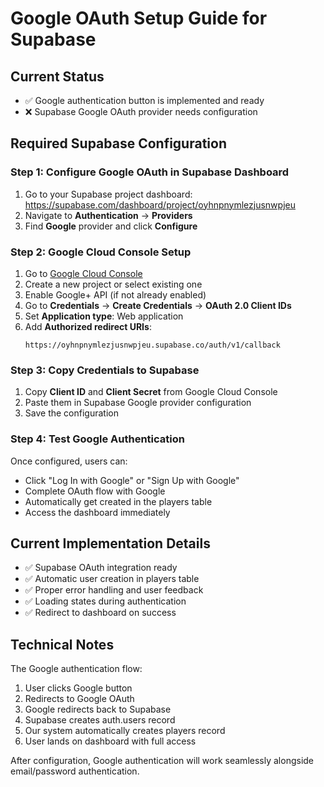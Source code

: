 # Google OAuth Setup Guide for Supabase

## Current Status
- ✅ Google authentication button is implemented and ready
- ❌ Supabase Google OAuth provider needs configuration

## Required Supabase Configuration

### Step 1: Configure Google OAuth in Supabase Dashboard

1. Go to your Supabase project dashboard: https://supabase.com/dashboard/project/oyhnpnymlezjusnwpjeu
2. Navigate to **Authentication** → **Providers**
3. Find **Google** provider and click **Configure**

### Step 2: Google Cloud Console Setup

1. Go to [Google Cloud Console](https://console.cloud.google.com/)
2. Create a new project or select existing one
3. Enable Google+ API (if not already enabled)
4. Go to **Credentials** → **Create Credentials** → **OAuth 2.0 Client IDs**
5. Set **Application type**: Web application
6. Add **Authorized redirect URIs**:
   ```
   https://oyhnpnymlezjusnwpjeu.supabase.co/auth/v1/callback
   ```

### Step 3: Copy Credentials to Supabase

1. Copy **Client ID** and **Client Secret** from Google Cloud Console
2. Paste them in Supabase Google provider configuration
3. Save the configuration

### Step 4: Test Google Authentication

Once configured, users can:
- Click "Log In with Google" or "Sign Up with Google"
- Complete OAuth flow with Google
- Automatically get created in the players table
- Access the dashboard immediately

## Current Implementation Details

- ✅ Supabase OAuth integration ready
- ✅ Automatic user creation in players table
- ✅ Proper error handling and user feedback
- ✅ Loading states during authentication
- ✅ Redirect to dashboard on success

## Technical Notes

The Google authentication flow:
1. User clicks Google button
2. Redirects to Google OAuth
3. Google redirects back to Supabase
4. Supabase creates auth.users record
5. Our system automatically creates players record
6. User lands on dashboard with full access

After configuration, Google authentication will work seamlessly alongside email/password authentication.